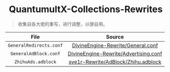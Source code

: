 <h1 align='center'>QuantumultX-Collections-Rewrites</h1>

> 收集自各大佬的重写，进行调整，以便自用。

|File|Source|
|:---:|:---:|
|`GeneralRedirects.conf`|[DivineEngine-Rewrite/General.conf](https://raw.githubusercontent.com/DivineEngine/Profiles/master/Quantumult/Rewrite/General.conf)|
|`GeneralAdBlock.conf`|[DivineEngine-Rewrite/Advertising.conf](https://github.com/DivineEngine/Profiles/blob/master/Quantumult/Rewrite/Block/Advertising.conf)|
|`ZhihuAds.adblock`|[sve1r-Rewrite/AdBlock/Zhihu.adblock](https://raw.githubusercontent.com/sve1r/Rules-For-Quantumult-X/main/Rewrite/AdBlock/Zhihu.adblock)|